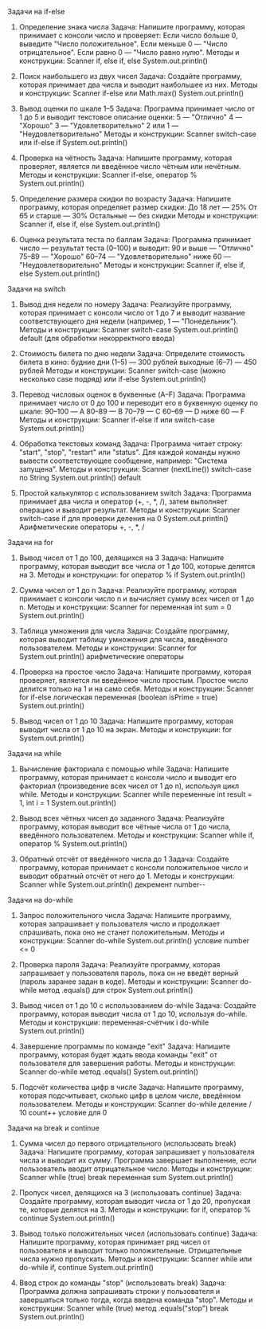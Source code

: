Задачи на if-else

1. Определение знака числа
   Задача:
   Напишите программу, которая принимает с консоли число и проверяет:
   Если число больше 0, выведите "Число положительное".
   Если меньше 0 — "Число отрицательное".
   Если равно 0 — "Число равно нулю".
   Методы и конструкции:
   Scanner
   if, else if, else
   System.out.println()

2. Поиск наибольшего из двух чисел
   Задача:
   Создайте программу, которая принимает два числа и выводит наибольшее из них.
   Методы и конструкции:
   Scanner
   if-else или Math.max()
   System.out.println()

3. Вывод оценки по шкале 1–5
   Задача:
   Программа принимает число от 1 до 5 и выводит текстовое описание оценки:
   5 — "Отлично"
   4 — "Хорошо"
   3 — "Удовлетворительно"
   2 или 1 — "Неудовлетворительно"
   Методы и конструкции:
   Scanner
   switch-case или if-else if
   System.out.println()

4. Проверка на чётность
   Задача:
   Напишите программу, которая проверяет, является ли введённое число чётным или нечётным.
   Методы и конструкции:
   Scanner
   if-else, оператор %
   System.out.println()

5. Определение размера скидки по возрасту
   Задача:
   Напишите программу, которая определяет размер скидки:
   До 18 лет — 25%
   От 65 и старше — 30%
   Остальные — без скидки
   Методы и конструкции:
   Scanner
   if, else if, else
   System.out.println()

6. Оценка результата теста по баллам
   Задача:
   Программа принимает число — результат теста (0–100) и выводит:
   90 и выше — "Отлично"
   75–89 — "Хорошо"
   60–74 — "Удовлетворительно"
   ниже 60 — "Неудовлетворительно"
   Методы и конструкции:
   Scanner
   if, else if, else
   System.out.println()


Задачи на switch

1. Вывод дня недели по номеру
   Задача:
   Реализуйте программу, которая принимает с консоли число от 1 до 7 и выводит название соответствующего дня недели (например, 1 — "Понедельник").
   Методы и конструкции:
   Scanner
   switch-case
   System.out.println()
   default (для обработки некорректного ввода)

2. Стоимость билета по дню недели
   Задача:
   Определите стоимость билета в кино:
   будние дни (1–5) — 300 рублей
   выходные (6–7) — 450 рублей
   Методы и конструкции:
   Scanner
   switch-case (можно несколько case подряд) или if-else
   System.out.println()

3. Перевод числовых оценок в буквенные (A–F)
   Задача:
   Программа принимает число от 0 до 100 и переводит его в буквенную оценку по шкале:
   90–100 — A
   80–89 — B
   70–79 — C
   60–69 — D
   ниже 60 — F
   Методы и конструкции:
   Scanner
   if-else if или switch-case
   System.out.println()

4. Обработка текстовых команд
   Задача:
   Программа читает строку: "start", "stop", "restart" или "status". Для каждой команды нужно вывести соответствующее сообщение, например: "Система запущена".
   Методы и конструкции:
   Scanner (nextLine())
   switch-case по String
   System.out.println()
   default

5. Простой калькулятор с использованием switch
   Задача:
   Программа принимает два числа и оператор (+, -, *, /), затем выполняет операцию и выводит результат.
   Методы и конструкции:
   Scanner
   switch-case
   if для проверки деления на 0
   System.out.println()
   Арифметические операторы +, -, *, /


Задачи на for

1. Вывод чисел от 1 до 100, делящихся на 3
   Задача:
   Напишите программу, которая выводит все числа от 1 до 100, которые делятся на 3.
   Методы и конструкции:
   for
   оператор %
   if
   System.out.println()

2. Сумма чисел от 1 до n
   Задача:
   Реализуйте программу, которая принимает с консоли число n и вычисляет сумму всех чисел от 1 до n.
   Методы и конструкции:
   Scanner
   for
   переменная int sum = 0
   System.out.println()

3. Таблица умножения для числа
   Задача:
   Создайте программу, которая выводит таблицу умножения для числа, введённого пользователем.
   Методы и конструкции:
   Scanner
   for
   System.out.println()
   арифметические операторы

4. Проверка на простое число
   Задача:
   Напишите программу, которая проверяет, является ли введённое число простым. Простое число делится только на 1 и на само себя.
   Методы и конструкции:
   Scanner
   for
   if-else
   логическая переменная (boolean isPrime = true)
   System.out.println()

5. Вывод чисел от 1 до 10
   Задача:
   Напишите программу, которая выводит числа от 1 до 10 на экран.
   Методы и конструкции:
   for
   System.out.println()


Задачи на while

1. Вычисление факториала с помощью while
   Задача:
   Напишите программу, которая принимает с консоли число и выводит его факториал (произведение всех чисел от 1 до n), используя цикл while.
   Методы и конструкции:
   Scanner
   while
   переменные int result = 1, int i = 1
   System.out.println()

2. Вывод всех чётных чисел до заданного
   Задача:
   Реализуйте программу, которая выводит все чётные числа от 1 до числа, введённого пользователем.
   Методы и конструкции:
   Scanner
   while
   if, оператор %
   System.out.println()

3. Обратный отсчёт от введённого числа до 1
   Задача:
   Создайте программу, которая принимает с консоли положительное число и выводит обратный отсчёт от него до 1.
   Методы и конструкции:
   Scanner
   while
   System.out.println()
   декремент number--

Задачи на do-while

1. Запрос положительного числа
   Задача:
   Напишите программу, которая запрашивает у пользователя число и продолжает спрашивать, пока оно не станет положительным.
   Методы и конструкции:
   Scanner
   do-while
   System.out.println()
   условие number <= 0

2. Проверка пароля
   Задача:
   Реализуйте программу, которая запрашивает у пользователя пароль, пока он не введёт верный (пароль заранее задан в коде).
   Методы и конструкции:
   Scanner
   do-while
   метод .equals() для строк
   System.out.println()

3. Вывод чисел от 1 до 10 с использованием do-while
   Задача:
   Создайте программу, которая выводит числа от 1 до 10, используя do-while.
   Методы и конструкции:
   переменная-счётчик i
   do-while
   System.out.println()

4. Завершение программы по команде "exit"
   Задача:
   Напишите программу, которая будет ждать ввода команды "exit" от пользователя для завершения работы.
   Методы и конструкции:
   Scanner
   do-while
   метод .equals()
   System.out.println()

5. Подсчёт количества цифр в числе
   Задача:
   Напишите программу, которая подсчитывает, сколько цифр в целом числе, введённом пользователем.
   Методы и конструкции:
   Scanner
   do-while
   деление / 10
   count++
   условие для 0


Задачи на break и continue

1. Сумма чисел до первого отрицательного (использовать break)
   Задача:
   Напишите программу, которая запрашивает у пользователя числа и выводит их сумму. Программа завершает выполнение, если пользователь вводит отрицательное число.
   Методы и конструкции:
   Scanner
   while (true)
   break
   переменная sum
   System.out.println()

2. Пропуск чисел, делящихся на 3 (использовать continue)
   Задача:
   Создайте программу, которая выводит числа от 1 до 20, пропуская те, которые делятся на 3.
   Методы и конструкции:
   for
   if, оператор %
   continue
   System.out.println()

3. Вывод только положительных чисел (использовать continue)
   Задача:
   Напишите программу, которая принимает ряд чисел от пользователя и выводит только положительные. Отрицательные числа нужно пропускать.
   Методы и конструкции:
   Scanner
   while или do-while
   if, continue
   System.out.println()

4. Ввод строк до команды "stop" (использовать break)
   Задача:
   Программа должна запрашивать строки у пользователя и завершаться только тогда, когда введена команда "stop".
   Методы и конструкции:
   Scanner
   while (true)
   метод .equals("stop")
   break
   System.out.println()